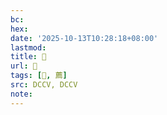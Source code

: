 ```yaml
---
bc:
hex:
date: '2025-10-13T10:28:18+08:00'
lastmod:
title: 􅤸
url: 􅤸
tags: [𥴱, 薦]
src: DCCV, DCCV
note:
---
```


